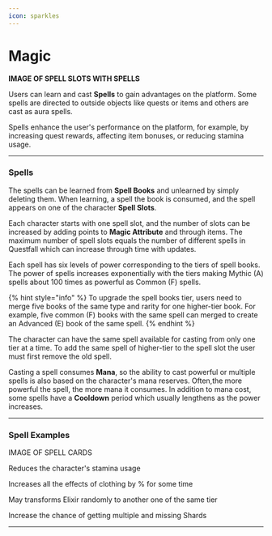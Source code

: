 ```yaml
---
icon: sparkles
---
```


# Magic

**IMAGE OF SPELL SLOTS WITH SPELLS**

Users can learn and cast **Spells** to gain advantages on the platform. Some spells are directed to outside objects like quests or items and others are cast as aura spells.

Spells enhance the user's performance on the platform, for example, by increasing quest rewards, affecting item bonuses, or reducing stamina usage. 


***

### Spells

The spells can be learned from **Spell Books** and unlearned by simply deleting them. When learning, a spell the book is consumed, and the spell appears on one of the character **Spell Slots**. 

Each character starts with one spell slot, and the number of slots can be increased by adding points to **Magic Attribute** and through items. The maximum number of spell slots equals the number of different spells in Questfall which can increase through time with updates.

Each spell has six levels of power corresponding to the tiers of spell books. The power of spells increases exponentially with the tiers making Mythic (A) spells about 100 times as powerful as Common (F) spells. 

{% hint style="info" %}
To upgrade the spell books tier, users need to merge five books of the same type and rarity for one higher-tier book. For example, five common (F) books with the same spell can merged to create an Advanced (E) book of the same spell.
{% endhint %}

The character can have the same spell available for casting from only one tier at a time. To add the same spell of higher-tier to the spell slot the user must first remove the old spell.

Casting a spell consumes **Mana**, so the ability to cast powerful or multiple spells is also based on the character's mana reserves. Often,the more powerful the spell, the more mana it consumes. In addition to mana cost, some spells have a **Cooldown** period which usually lengthens as the power increases.

***

### Spell Examples

IMAGE OF SPELL CARDS


Reduces the character's stamina usage

Increases all the effects of clothing by % for some time 

May transforms Elixir randomly to another one of the same tier

Increase the chance of getting multiple and missing Shards

* * *